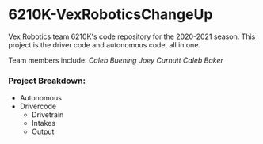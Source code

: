 # 6210K-VexRoboticsChangeUp

Vex Robotics team 6210K's code repository for the 2020-2021 season. This project is the driver code
and autonomous code, all in one.

Team members include:
*Caleb Buening*
*Joey Curnutt*
*Caleb Baker*

### Project Breakdown:
- Autonomous
- Drivercode
    - Drivetrain
    - Intakes
    - Output